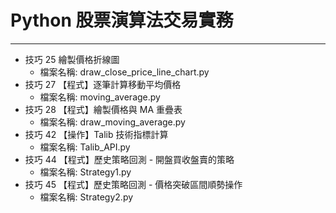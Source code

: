 # Python 股票演算法交易實務

---

* 技巧 25 繪製價格折線圖
  * 檔案名稱: draw_close_price_line_chart.py
* 技巧 27 【程式】逐筆計算移動平均價格
  * 檔案名稱: moving_average.py
* 技巧 28 【程式】繪製價格與 MA 重疊表
  * 檔案名稱: draw_moving_average.py
* 技巧 42 【操作】Talib 技術指標計算
  * 檔案名稱: Talib_API.py
* 技巧 44 【程式】歷史策略回測 - 開盤買收盤賣的策略
  * 檔案名稱: Strategy1.py
* 技巧 45 【程式】歷史策略回測 - 價格突破區間順勢操作
  * 檔案名稱: Strategy2.py